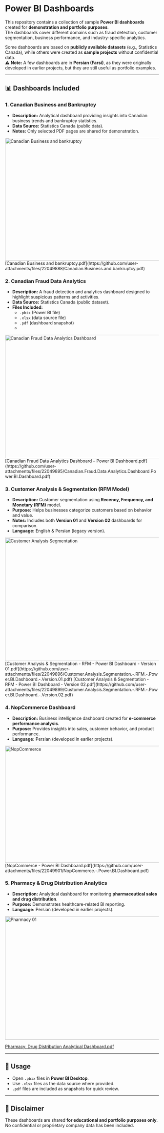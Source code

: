 # Power BI Dashboards

This repository contains a collection of sample **Power BI dashboards**
created for **demonstration and portfolio purposes**.\
The dashboards cover different domains such as fraud detection, customer
segmentation, business performance, and industry-specific analytics.

Some dashboards are based on **publicly available datasets** (e.g.,
Statistics Canada), while others were created as **sample projects**
without confidential data.\
⚠️ **Note:** A few dashboards are in **Persian (Farsi)**, as they were
originally developed in earlier projects, but they are still useful as
portfolio examples.

------------------------------------------------------------------------

## 📊 Dashboards Included

### 1. Canadian Business and Bankruptcy

-   **Description:** Analytical dashboard providing insights into
    Canadian business trends and bankruptcy statistics.
-   **Data Source:** Statistics Canada (public data).
-   **Notes:** Only selected PDF pages are shared for demonstration.

<img width="716" height="402" alt="Canadian Business and bankruptcy" src="https://github.com/user-attachments/assets/7c8cb882-d600-44f6-a644-c0a836248bb6" />
[Canadian Business and bankruptcy.pdf](https://github.com/user-attachments/files/22049888/Canadian.Business.and.bankruptcy.pdf)

### 2. Canadian Fraud Data Analytics

-   **Description:** A fraud detection and analytics dashboard designed
    to highlight suspicious patterns and activities.
-   **Data Source:** Statistics Canada (public dataset).
-   **Files Included:**
    -   `.pbix` (Power BI file)
    -   `.xlsx` (data source file)
    -   `.pdf` (dashboard snapshot)
    -   
<img width="722" height="404" alt="Canadian Fraud Data Analytics Dashboard " src="https://github.com/user-attachments/assets/ef34ccd1-6aa5-442b-a6f0-4281af6b9791" />
[Canadian Fraud Data Analytics Dashboard – Power BI Dashboard.pdf](https://github.com/user-attachments/files/22049895/Canadian.Fraud.Data.Analytics.Dashboard.Power.BI.Dashboard.pdf)

### 3. Customer Analysis & Segmentation (RFM Model)

-   **Description:** Customer segmentation using **Recency, Frequency,
    and Monetary (RFM)** model.
-   **Purpose:** Helps businesses categorize customers based on behavior
    and value.
-   **Notes:** Includes both **Version 01** and **Version 02**
    dashboards for comparison.
-   **Language:** English & Persian (legacy version).

<img width="718" height="404" alt="Customer Analysis   Segmentation" src="https://github.com/user-attachments/assets/efa4792c-f8b5-4d8d-a0e1-30582176dc10" />
[Customer Analysis & Segmentation - RFM - Power BI Dashboard - Version 01.pdf](https://github.com/user-attachments/files/22049896/Customer.Analysis.Segmentation.-.RFM.-.Power.BI.Dashboard.-.Version.01.pdf)
[Customer Analysis & Segmentation - RFM - Power BI Dashboard - Version 02.pdf](https://github.com/user-attachments/files/22049899/Customer.Analysis.Segmentation.-.RFM.-.Power.BI.Dashboard.-.Version.02.pdf)

### 4. NopCommerce Dashboard

-   **Description:** Business intelligence dashboard created for
    **e-commerce performance analysis**.
-   **Purpose:** Provides insights into sales, customer behavior, and
    product performance.
-   **Language:** Persian (developed in earlier projects).

<img width="683" height="383" alt="NopCommerce" src="https://github.com/user-attachments/assets/6f0a2f0a-edf1-4340-b6d5-2db9914d218d" />
[NopCommerce - Power BI Dashboard.pdf](https://github.com/user-attachments/files/22049901/NopCommerce.-.Power.BI.Dashboard.pdf)

### 5. Pharmacy & Drug Distribution Analytics

-   **Description:** Analytical dashboard for monitoring
    **pharmaceutical sales and drug distribution**.
-   **Purpose:** Demonstrates healthcare-related BI reporting.
-   **Language:** Persian (developed in earlier projects).

<img width="719" height="404" alt="Pharmacy 01" src="https://github.com/user-attachments/assets/4990f3a9-4ba2-4691-be5d-3bd5204fe06f" />

[Pharmacy, Drug Distribution Analytical Dashboard.pdf](https://github.com/user-attachments/files/22049880/Pharmacy.Drug.Distribution.Analytical.Dashboard.pdf)

------------------------------------------------------------------------

## 🚀 Usage

-   Open `.pbix` files in **Power BI Desktop**.
-   Use `.xlsx` files as the data source where provided.
-   `.pdf` files are included as snapshots for quick review.

------------------------------------------------------------------------

## 📌 Disclaimer

These dashboards are shared **for educational and portfolio purposes
only**.
No confidential or proprietary company data has been included.
